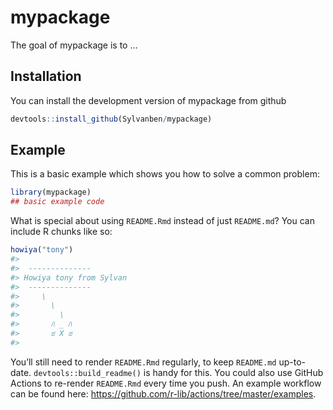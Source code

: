 
<!-- README.md is generated from README.Rmd. Please edit that file -->

# mypackage

<!-- badges: start -->
<!-- badges: end -->

The goal of mypackage is to …

## Installation

You can install the development version of mypackage from github

``` r
devtools::install_github(Sylvanben/mypackage)
```

## Example

This is a basic example which shows you how to solve a common problem:

``` r
library(mypackage)
## basic example code
```

What is special about using `README.Rmd` instead of just `README.md`?
You can include R chunks like so:

``` r
howiya("tony")
#> 
#>  -------------- 
#> Howiya tony from Sylvan 
#>  --------------
#>     \
#>       \
#>         \
#>       ﾊ _ ﾊ
#>       ಠ X ಠ
#> 
```

You’ll still need to render `README.Rmd` regularly, to keep `README.md`
up-to-date. `devtools::build_readme()` is handy for this. You could also
use GitHub Actions to re-render `README.Rmd` every time you push. An
example workflow can be found here:
<https://github.com/r-lib/actions/tree/master/examples>.
